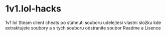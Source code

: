 # 1v1.lol-hacks
1v1 lol Steam client cheats
po stahnuti souboru udelejtesi vlastni složku kde extraktujete soubory a s tych souboru odstranite soubor Readme a Lisence 

